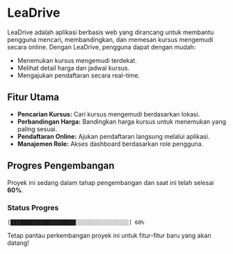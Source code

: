 # LeaDrive

LeaDrive adalah aplikasi berbasis web yang dirancang untuk membantu pengguna mencari, membandingkan, dan memesan kursus mengemudi secara online. Dengan LeaDrive, pengguna dapat dengan mudah:

- Menemukan kursus mengemudi terdekat.
- Melihat detail harga dan jadwal kursus.
- Mengajukan pendaftaran secara real-time.

## Fitur Utama

- **Pencarian Kursus:** Cari kursus mengemudi berdasarkan lokasi.
- **Perbandingan Harga:** Bandingkan harga kursus untuk menemukan yang paling sesuai.
- **Pendaftaran Online:** Ajukan pendaftaran langsung melalui aplikasi.
- **Manajemen Role:** Akses dashboard berdasarkan role pengguna.

## Progres Pengembangan

Proyek ini sedang dalam tahap pengembangan dan saat ini telah selesai **60%**.

### Status Progres

```
[█████████████████████░░░░░░░░░░░░░░░░░] 60%
```

Tetap pantau perkembangan proyek ini untuk fitur-fitur baru yang akan datang!
